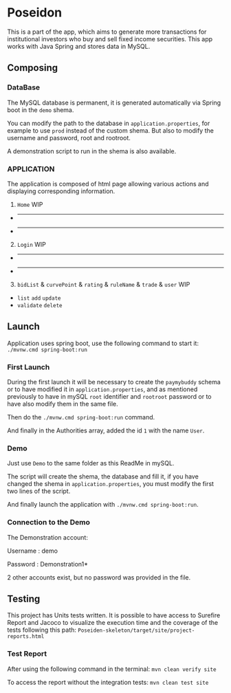 # Poseidon 
This is a part of the app, which aims to generate more transactions for institutional investors who buy and sell fixed income securities.
This app works with Java Spring and stores data in MySQL.

## Composing

### DataBase
The MySQL database is permanent, it is generated automatically via Spring boot in the `demo` shema.

You can modify the path to the database in `application.properties`, for example to use `prod` instead of the custom shema.
But also to modify the username and password, root and rootroot.

A demonstration script to run in the shema is also available.

### APPLICATION
The application is composed of html page allowing various actions and displaying corresponding information.

1. `Home` WIP
  * ---
  * ---

2. `Login` WIP
  * ---
  * ---
  
3. `bidList` & `curvePoint` & `rating` & `ruleName` & `trade` & `user` WIP
  * `list` `add` `update`
  * `validate` `delete`
  

## Launch
Application uses spring boot, use the following command to start it:
`./mvnw.cmd spring-boot:run`

### First Launch
During the first launch it will be necessary to create the `paymybuddy` schema or to have modified it in `application.properties`, 
and as mentioned previously to have in mySQL `root` identifier and `rootroot` password or to have also modify them in the same file.

Then do the `./mvnw.cmd spring-boot:run` command.

And finally in the Authorities array, added the id `1` with the name `User`.

### Demo
Just use `Demo` to the same folder as this ReadMe in mySQL.

The script will create the shema, the database and fill it, if you have changed the shema in `application.properties`, you must modify the first two lines of the script.

And finally launch the application with `./mvnw.cmd spring-boot:run`.

### Connection to the Demo
The Demonstration account:

Username : demo

Password : Demonstration1*

2 other accounts exist, but no password was provided in the file.

## Testing
This project has Units tests written.
It is possible to have access to Surefire Report and Jacoco to visualize the execution time and the coverage of the tests following this path:
`Poseiden-skeleton/target/site/project-reports.html`

### Test Report

After using the following command in the terminal:
`mvn clean verify site`

To access the report without the integration tests:
`mvn clean test site`
